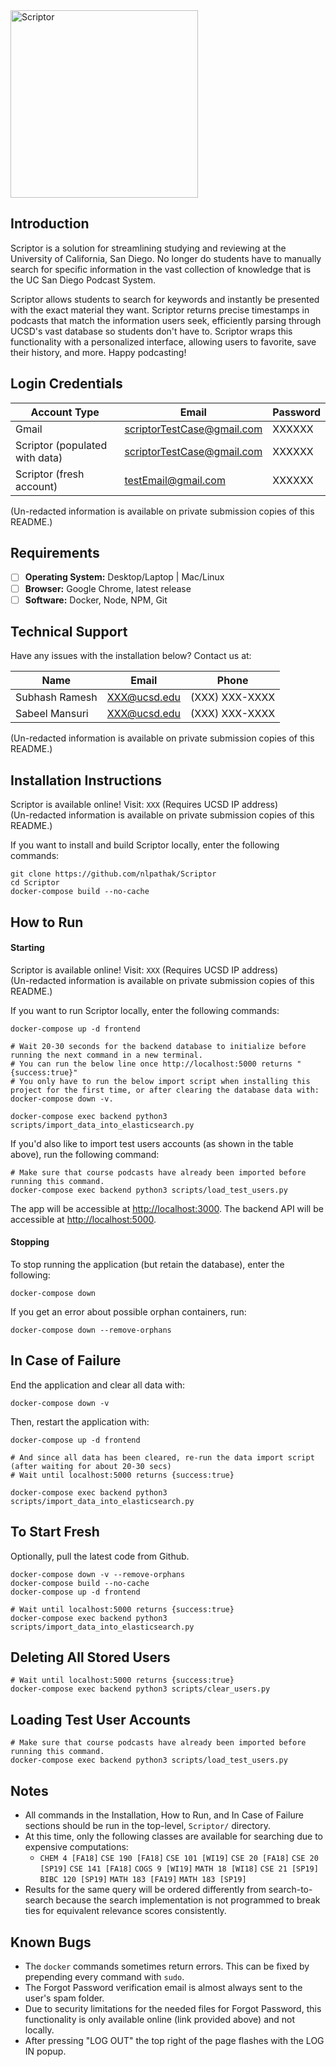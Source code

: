 <img src="https://i.imgur.com/DVGP07n.png" alt="Scriptor" width=300px>

## Introduction
Scriptor is a solution for streamlining studying and reviewing at the University of California, San Diego. No longer do students have to manually search for specific information in the vast collection of knowledge that is the UC San Diego Podcast System. 

Scriptor allows students to search for keywords and instantly be presented with the exact material they want. Scriptor returns precise timestamps in podcasts that match the information users seek, efficiently parsing through UCSD's vast database so students don't have to. Scriptor wraps this functionality with a personalized interface, allowing users to favorite, save their history, and more. Happy podcasting!

## Login Credentials

| Account Type  | Email | Password| 
| ------------- | ------------- | ------ |
| Gmail | scriptorTestCase@gmail.com | XXXXXX|
| Scriptor (populated with data) | scriptorTestCase@gmail.com | XXXXXX |
| Scriptor (fresh account) | testEmail@gmail.com | XXXXXX |

(Un-redacted information is available on private submission copies of this README.)
 
## Requirements
- [ ] **Operating System:** Desktop/Laptop | Mac/Linux
- [ ] **Browser:** Google Chrome, latest release
- [ ] **Software:** Docker, Node, NPM, Git

## Technical Support
Have any issues with the installation below? Contact us at: 

| Name  | Email | Phone | 
| ------------- | ------------- | ------ |
| Subhash Ramesh | XXX@ucsd.edu | (XXX) XXX-XXXX |
| Sabeel Mansuri | XXX@ucsd.edu | (XXX) XXX-XXXX |

(Un-redacted information is available on private submission copies of this README.)

## Installation Instructions
Scriptor is available online! Visit: `XXX` (Requires UCSD IP address)  
(Un-redacted information is available on private submission copies of this README.)

If you want to install and build Scriptor locally, enter the following commands:
```shell
git clone https://github.com/nlpathak/Scriptor
cd Scriptor
docker-compose build --no-cache
```

## How to Run
#### Starting
Scriptor is available online! Visit: `XXX` (Requires UCSD IP address)  
(Un-redacted information is available on private submission copies of this README.)

If you want to run Scriptor locally, enter the following commands:
```shell
docker-compose up -d frontend

# Wait 20-30 seconds for the backend database to initialize before running the next command in a new terminal.
# You can run the below line once http://localhost:5000 returns "{success:true}"
# You only have to run the below import script when installing this project for the first time, or after clearing the database data with: docker-compose down -v.

docker-compose exec backend python3 scripts/import_data_into_elasticsearch.py
```

If you'd also like to import test users accounts (as shown in the table above), run the following command:
```shell
# Make sure that course podcasts have already been imported before running this command.
docker-compose exec backend python3 scripts/load_test_users.py
```

The app will be accessible at [http://localhost:3000](http://localhost:3000). The backend API will be accessible at [http://localhost:5000](http://localhost:5000).

#### Stopping
To stop running the application (but retain the database), enter the following:
```shell
docker-compose down
```

If you get an error about possible orphan containers, run:
``` shell
docker-compose down --remove-orphans
```

## In Case of Failure
End the application and clear all data with:
```shell
docker-compose down -v
```

Then, restart the application with:
```shell
docker-compose up -d frontend

# And since all data has been cleared, re-run the data import script (after waiting for about 20-30 secs)
# Wait until localhost:5000 returns {success:true}

docker-compose exec backend python3 scripts/import_data_into_elasticsearch.py
```

## To Start Fresh
Optionally, pull the latest code from Github.
``` shell
docker-compose down -v --remove-orphans
docker-compose build --no-cache
docker-compose up -d frontend

# Wait until localhost:5000 returns {success:true}
docker-compose exec backend python3 scripts/import_data_into_elasticsearch.py
```

## Deleting All Stored Users
``` shell
# Wait until localhost:5000 returns {success:true}
docker-compose exec backend python3 scripts/clear_users.py
```

## Loading Test User Accounts
```shell
# Make sure that course podcasts have already been imported before running this command.
docker-compose exec backend python3 scripts/load_test_users.py
```

## Notes
* All commands in the Installation, How to Run, and In Case of Failure sections should be run in the top-level, `Scriptor/` directory.
* At this time, only the following classes are available for searching due to expensive computations: 
  * `CHEM 4 [FA18]` `CSE 190 [FA18]` `CSE 101 [WI19]` `CSE 20 [FA18]` `CSE 20 [SP19]` `CSE 141 [FA18]` `COGS 9 [WI19]` `MATH 18 [WI18]` `CSE 21 [SP19]` `BIBC 120 [SP19]` `MATH 183 [FA19]` `MATH 183 [SP19]`
* Results for the same query will be ordered differently from search-to-search because the search implementation is not programmed to break ties for equivalent relevance scores consistently.

## Known Bugs
* The `docker` commands sometimes return errors. This can be fixed by prepending every command with `sudo`.
* The Forgot Password verification email is almost always sent to the user's spam folder.
* Due to security limitations for the needed files for Forgot Password, this functionality is only available online (link provided above) and not locally.
* After pressing "LOG OUT" the top right of the page flashes with the LOG IN popup.
